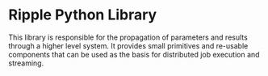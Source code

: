 Ripple Python Library
===

This library is responsible for the propagation of parameters and
results through a higher level system. It provides small primitives
and re-usable components that can be used as the basis for distributed
job execution and streaming.

